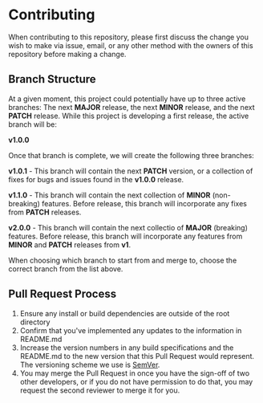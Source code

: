 # Contributing

When contributing to this repository, please first discuss the change you wish to make via issue,
email, or any other method with the owners of this repository before making a change. 

## Branch Structure

At a given moment, this project could potentially have up to three active branches: 
The next **MAJOR** release, the next **MINOR** release, and the next **PATCH** release.
While this project is developing a first release, the active branch will be:

**v1.0.0**

Once that branch is complete, we will create the following three branches:

**v1.0.1** - This branch will contain the next **PATCH** version, or a collection of  fixes for bugs and issues found in the **v1.0.0** release.

**v1.1.0** - This branch will contain the next collection of **MINOR** (non-breaking) features. Before release, this branch will
incorporate any fixes from **PATCH** releases.

**v2.0.0** - This branch will contain the next collectio of **MAJOR** (breaking) features. Before release, this branch will incorporate any features
from **MINOR** and **PATCH** releases from **v1**.

When choosing which branch to start from and merge to, choose the correct branch from the list above.

## Pull Request Process

1. Ensure any install or build dependencies are outside of the root directory
2. Confirm that you've implemented any updates to the information in README.md
3. Increase the version numbers in any build specifications and the README.md to the new version that this
   Pull Request would represent. The versioning scheme we use is [SemVer](http://semver.org/).
4. You may merge the Pull Request in once you have the sign-off of two other developers, or if you 
   do not have permission to do that, you may request the second reviewer to merge it for you.

